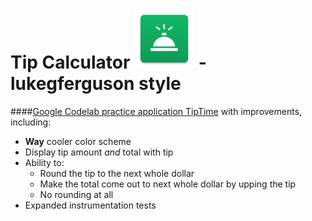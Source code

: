 Tip Calculator ![app logo](/app/src/main/res/mipmap-xhdpi/ic_launcher.png) - lukegferguson style
=================================
####[Google Codelab practice application TipTime](https://github.com/google-developer-training/android-basics-kotlin-tip-calculator-app-solution) with improvements, including:

+ **Way** cooler color scheme
+ Display tip amount *and* total with tip
+ Ability to:
    + Round the tip to the next whole dollar 
    + Make the total come out to next whole dollar by upping the tip 
    + No rounding at all
+ Expanded instrumentation tests
